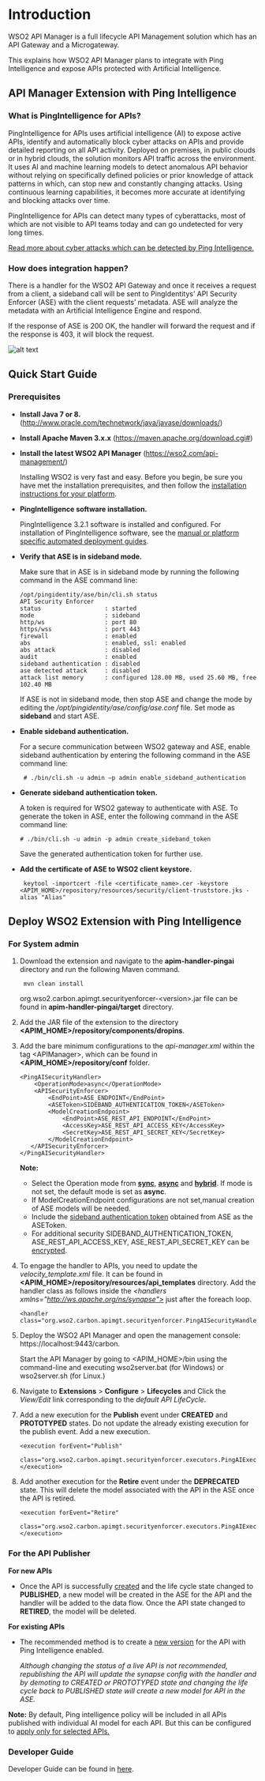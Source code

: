 # Introduction

WSO2 API Manager is a full lifecycle API Management solution which has an API Gateway and a Microgateway. 

This explains how WSO2 API Manager plans to integrate with Ping Intelligence and expose APIs protected with 
Artificial Intelligence.

## API Manager Extension with Ping Intelligence

### What is PingIntelligence for APIs?
PingIntelligence for APIs uses artificial intelligence (AI) to expose active APIs, identify and automatically block cyber attacks on APIs and provide detailed reporting on all API activity. Deployed on premises, in public clouds or in hybrid clouds, the solution monitors API traffic across the environment. It uses AI and machine learning models to detect anomalous API behavior without relying on specifically defined policies or prior knowledge of attack patterns in which, can stop new and constantly changing attacks. Using continuous learning capabilities, it becomes more accurate at identifying and blocking attacks over time. 

PingIntelligence for APIs can detect many types of cyberattacks, most of which are not visible to API teams today and can go undetected for very long times. 

[Read more about cyber attacks which can be detected by Ping Intelligence.](https://github.com/wso2-extensions/apim-handler-pingai/blob/master/DEVELOPER_GUIDE.md#pingintelligence-protects-against-three-main-types-of-attacks-specifically)

### How does integration happen?

There is a handler for the WSO2 API Gateway and once it receives a request from a client, a sideband call will be sent to PingIdentitys’ API Security Enforcer (ASE) with the client requests’ metadata. ASE will analyze the metadata with an Artificial Intelligence Engine and respond. 

If the response of ASE is 200 OK, the handler will forward the request and if the response is 403, it will block the request.

![alt text](https://raw.githubusercontent.com/wso2-extensions/apim-handler-pingai/master/images/architecture.png)

## Quick Start Guide

### Prerequisites

- **Install Java 7 or 8.** 
(http://www.oracle.com/technetwork/java/javase/downloads/)
    
- **Install Apache Maven 3.x.x**
 (https://maven.apache.org/download.cgi#)

- **Install the latest WSO2 API Manager**
(https://wso2.com/api-management/)

    Installing WSO2 is very fast and easy. Before you begin, be sure you have met the installation prerequisites, 
    and then follow the [installation instructions for your platform](https://docs.wso2.com/display/AM260/Installing+the+Product).

- **PingIntelligence software installation.**

    PingIntelligence 3.2.1 software is installed and configured. For installation of PingIntelligence software, 
    see the [manual or platform specific automated deployment guides](https://docs.pingidentity.com/bundle/PingIntelligence_For_APIs_Deployment_Guide_pingintel_32/page/pingintelligence_product_deployment.html).
- **Verify that ASE is in sideband mode.**
  
  Make sure that in ASE is in sideband mode by running the following command in the ASE command line:
    ```
   /opt/pingidentity/ase/bin/cli.sh status
   API Security Enforcer
   status                  : started
   mode                    : sideband
   http/ws                 : port 80
   https/wss               : port 443
   firewall                : enabled
   abs                     : enabled, ssl: enabled
   abs attack              : disabled
   audit                   : enabled
   sideband authentication : disabled
   ase detected attack     : disabled
   attack list memory      : configured 128.00 MB, used 25.60 MB, free 102.40 MB
    ```  
    
    If ASE is not in sideband mode, then stop ASE and change the mode by editing the 
    */opt/pingidentity/ase/config/ase.conf* file. Set mode as **sideband** and start ASE.

- **Enable sideband authentication.**
  
  For a secure communication between WSO2 gateway and ASE, enable sideband authentication by entering the following 
  command in the ASE command line:
   ```
    # ./bin/cli.sh -u admin –p admin enable_sideband_authentication 
   ```
   
- **Generate sideband authentication token.**

   A token is required for WSO2 gateway to authenticate with ASE. To generate the token in ASE, enter the following 
   command in the ASE command line:
   ```
   # ./bin/cli.sh -u admin -p admin create_sideband_token
   ```
   Save the generated authentication token for further use.
   
- **Add the certificate of ASE to WSO2 client keystore.**
   ```
    keytool -importcert -file <certificate_name>.cer -keystore <APIM_HOME>/repository/resources/security/client-truststore.jks -alias "Alias"
   ```
## Deploy WSO2 Extension with Ping Intelligence

### For System admin

1. Download the extension and navigate to the **apim-handler-pingai** directory and run the following Maven command.
   ```
    mvn clean install
     ```
    org.wso2.carbon.apimgt.securityenforcer-\<version>.jar file can be found in **apim-handler-pingai/target** directory. 

2. Add the JAR file of the extension to the directory **<APIM_HOME>/repository/components/dropins**. 

3. Add the bare minimum configurations to the *api-manager.xml* within the tag \<APIManager>, which can be found in 
**<APIM_HOME>/repository/conf** folder.

    ```
    <PingAISecurityHandler>
        <OperationMode>async</OperationMode>
        <APISecurityEnforcer>
            <EndPoint>ASE_ENDPOINT</EndPoint>
            <ASEToken>SIDEBAND_AUTHENTICATION_TOKEN</ASEToken>
            <ModelCreationEndpoint>
                <EndPoint>ASE_REST_API_ENDPOINT</EndPoint>
                <AccessKey>ASE_REST_API_ACCESS_KEY</AccessKey>
                <SecretKey>ASE_REST_API_SECRET_KEY</SecretKey>
            </ModelCreationEndpoint>
       </APISecurityEnforcer>
    </PingAISecurityHandler>
   ```
    **Note:**
    - Select the Operation mode from **[sync](https://github.com/wso2-extensions/apim-handler-pingai/blob/master/DEVELOPER_GUIDE.md#sync-mode)**,
    **[async](https://github.com/wso2-extensions/apim-handler-pingai/blob/master/DEVELOPER_GUIDE.md#async-mode)** and 
    **[hybrid](https://github.com/wso2-extensions/apim-handler-pingai/blob/master/DEVELOPER_GUIDE.md#hybrid-mode)**.
    If mode is not set, the default mode is set as **async**. 
    - If ModelCreationEndpoint configurations are not set,manual creation of ASE models will be needed.
    - Include the [sideband authentication token](https://github.com/wso2-extensions/apim-handler-pingai/blob/master/DEVELOPER_GUIDE.md#prerequisites)
     obtained from ASE as the ASEToken.
     - For additional security SIDEBAND_AUTHENTICATION_TOKEN, ASE_REST_API_ACCESS_KEY, ASE_REST_API_SECRET_KEY can be 
     [encrypted](https://github.com/wso2-extensions/apim-handler-pingai/blob/master/DEVELOPER_GUIDE.md#encrypting-passwords-with-cipher-tool).   

4. To engage the handler to APIs, you need to update the *velocity_template.xml* file. 
It can be found in **<APIM_HOME>/repository/resources/api_templates** directory.
   Add the handler class as follows inside the 
   *\<handlers xmlns="http://ws.apache.org/ns/synapse">* just after the foreach loop.
   ```
   <handler class="org.wso2.carbon.apimgt.securityenforcer.PingAISecurityHandler"/> 
   ```
  
5. Deploy the WSO2 API Manager and open the management console: https://localhost:9443/carbon.
    
    Start the API Manager by going to <APIM_HOME>/bin using the command-line and executing wso2server.bat (for Windows) or wso2server.sh (for Linux.) 
6. Navigate to **Extensions** > **Configure** > **Lifecycles** and Click the *View/Edit* link corresponding to the 
*default API LifeCycle*.

7. Add a new execution for the **Publish** event under **CREATED** and **PROTOTYPED** states. 
Do not update the already existing execution for the publish event. Add a new execution.
    ```
    <execution forEvent="Publish" 
        class="org.wso2.carbon.apimgt.securityenforcer.executors.PingAIExecutor">
    </execution>
    ```
 
8. Add another execution for the **Retire** event under the **DEPRECATED** state.
   This will delete the model associated with the API in the ASE once the API is retired.
    ```
    <execution forEvent="Retire" 
        class="org.wso2.carbon.apimgt.securityenforcer.executors.PingAIExecutor">
    </execution>
    ```
     
### For the API Publisher

**For new APIs**

- Once the API is successfully [created](https://docs.wso2.com/display/AM260/Quick+Start+Guide#QuickStartGuide-CreatinganAPIfromscratch)
 and the life cycle state changed to **PUBLISHED**,
 a new model will be created in the ASE for the API and the handler will be added to the data flow. 
 Once the API state changed to **RETIRED**, the model will be deleted.

**For existing APIs**

- The recommended method is to create a [new version](https://docs.wso2.com/display/AM260/Quick+Start+Guide#QuickStartGuide-VersioningtheAPI) 
for the API with Ping Intelligence enabled.

    *Although changing the status of a live API is not recommended, republishing the API will update the synapse config 
    with the handler and by demoting to CREATED or PROTOTYPED state and changing the life cycle back to PUBLISHED state 
    will create a new model for API in the ASE.*


**Note:**
By default, Ping intelligence policy will be included in all APIs published with individual AI model for each API. 
But this can be configured to [apply only for selected APIs.](https://github.com/wso2-extensions/apim-handler-pingai/blob/master/DEVELOPER_GUIDE.md#add-the-policy-only-for-selected-apis)


### Developer Guide

Developer Guide can be found in [here](https://github.com/wso2-extensions/apim-handler-pingai/blob/master/DEVELOPER_GUIDE.md).
